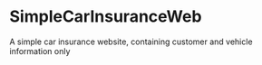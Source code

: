 SimpleCarInsuranceWeb
=====================

A simple car insurance website, containing customer and vehicle information only
